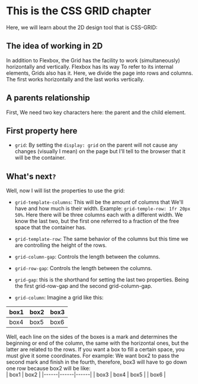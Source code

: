 # This is the CSS GRID chapter

Here, we will learn about the 2D design tool that is CSS-GRID:

## The idea of working in 2D

In addition to Flexbox, the Grid has the facility to work (simultaneously) horizontally and vertically. Flexbox has its way
To refer to its internal elements, Grids also has it. Here, we divide the page into rows and columns. The first works
horizontally and the last works vertically.

## A parents relationship

First, We need two key characters here: the parent and the child element.

## First property here

- `grid`: By setting the `display: grid` on the parent will not cause any changes (visually I mean) on the page but I'll tell to the browser
that it will be the container.

## What's next`?`

Well, now I will list the properties to use the grid:

- `grid-template-columns`: This will be the amount of columns that We'll have and how much is their width.
Example: `grid-temple-row: 1fr 20px 50%`. Here there will be three columns each with a different width. We know the last two, but the first one referred to a fraction of the free space that the container has.

- `grid-template-row`: The same behavior of the columns but this time we are controlling the height of the rows.

- `grid-column-gap`: Controls the length between the columns.

- `grid-row-gap`: Controls the length between the columns.

- `grid-gap`: this is the shorthand for setting the last two properties. Being the first grid-row-gap and the second grid-column-gap.

- `grid-column`: Imagine a grid like this:  

| box1 | box2 | box3|   
|------|------|------
| box4 | box5 | box6| 

Well, each line on the sides of the boxes is a mark and determines the beginning or end of the column, the same with the horizontal ones, but the latter are related to the rows. If you want a box to fill a certain space, you must give it some coordinates. For example: We want box2 to pass the second mark and finish in the fourth, therefore, box3 will have to go down one row because box2 will be like:  
| box1 | box2        |
|------|------|------|
| box3 | box4 | box5 |
| box6 |

                                  
